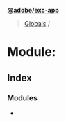 **[@adobe/exc-app](../README.md)**

> [Globals](../README.md) / 

# Module: 

## Index

### Modules

* [](reflection-822.reflection-166.md)
